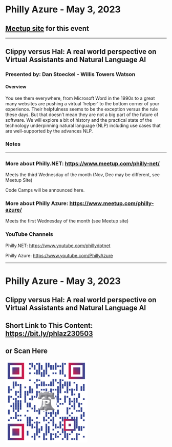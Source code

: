 # Philly Azure - May 3, 2023

## [Meetup site](https://www.meetup.com/philly-azure/events/290687668) for this event

***

## Clippy versus Hal: A real world perspective on Virtual Assistants and Natural Language AI

### Presented by: Dan Stoeckel - Willis Towers Watson

#### Overview
You see them everywhere, from Microsoft Word in the 1990s to a great many websites are pushing a virtual ‘helper’ to the bottom corner of your experience. Their helpfulness seems to be the exception versus the rule these days. But that doesn’t mean they are not a big part of the future of software. We will explore a bit of history and the practical state of the technology underpinning natural language (NLP) including use cases that are well-supported by the advances NLP.

### Notes

***

### More about Philly.NET: https://www.meetup.com/philly-net/
Meets the third Wednesday of the month (Nov, Dec may be different, see Meetup Site)

Code Camps will be announced here.

### More about Philly Azure: https://www.meetup.com/philly-azure/
Meets the first Wednesday of the month (see Meetup site)

### YouTube Channels
Philly.NET: https://www.youtube.com/phillydotnet

Philly Azure: https://www.youtube.com/PhillyAzure

***
# Philly Azure - May 3, 2023

## Clippy versus Hal: A real world perspective on Virtual Assistants and Natural Language AI

## Short Link to This Content: https://bit.ly/phlaz230503

## or Scan Here
<img src="images\phlaz230503.png" alt="QR Code for direct link to this page" width="256"/>